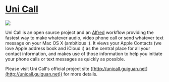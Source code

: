 [Uni Call](http://unicall.guiguan.net)
==========

<a href="http://unicall.guiguan.net"><img src="http://y.guiguan.net/unicall-4"/></a>

Uni Call is an open source project and an [Alfred](http://www.alfredapp.com) workflow providing the fastest way to make whatever audio, video phone call or send whatever text message on your Mac OS X (ambitious :). It views your Apple Contacts (we love Apple address book and iCloud :) as the central place for all your contact information, and makes use of those information to help you initiate your phone calls or text messages as quickly as possible.

Please visit Uni Call's official project site ([http://unicall.guiguan.net](http://unicall.guiguan.net)) for more details.
